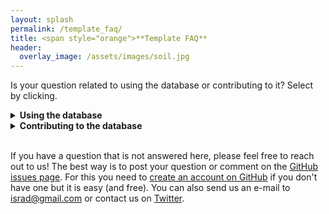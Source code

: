 ```yaml
---
layout: splash
permalink: /template_faq/
title: <span style="orange">**Template FAQ**
header:
  overlay_image: /assets/images/soil.jpg
---
```



Is your question related to using the database or contributing to it? Select by clicking.

<details><summary>
<b> Using the database </b>
</summary><p>

* **_What are all the variables included in the database?_** <br>
The complete list of variables in the database can be found [here](https://international-soil-radiocarbon-database.github.io/ISRaD/database_structure/).
  </p>
</details>

<details><summary>
<b> Contributing to the database </b>
</summary><p>



Filling out a template can be confusing! This page provides detailed information and examples for each tab of the template. Please click to see full details.

### General FAQ

<details><summary>
<b> Metadata </b>
</summary><p>

* **_The source study does not have a DOI, what should I do?_** <br>
If the data are unpublished but you expect them to be published in the future (thus obtaining DOI), you can submit the template without DOI and then later submit a correction of the template with DOI. If you take this approach please fill in “israd” into the **_doi_** field in metadata tab. Also note that data from this entry will not be compiled in the R-package data objects until a DOI is added.
</p></details>

<details><summary>
<b> Soil Order </b>
</summary><p>

 * **_How do I convert WRB soil classification to USDA, to obtain a USDA soil order?_** <br>
 FAO, USDA and other soil classification systems are not readily interchangeable, so this can be tricky. These tables can help:
(1) [FAO_USDA.pdf](https://www.researchgate.net/profile/Csaba_Csuzdi/post/How_to_convert_FAO_soil_class_into_USDA_soil_class/attachment/59d62fd079197b807798df0e/AS%3A359920387018752%401462823115202/download/FAO_USDA.pdf).  (2) [soil system conversion.pdf](https://www.researchgate.net/profile/Csaba_Csuzdi/post/How_to_convert_FAO_soil_class_into_USDA_soil_class/attachment/59d62fd079197b807798df10/AS%3A359920387018756%401462823115460/download/soil+system+conversion.pdf).
The issue is also discussed [here](https://www.researchgate.net/post/How_to_convert_FAO_soil_class_into_USDA_soil_class).
Finally, if you feel uncomfortable with this conversion, mention this in the email submitting your template, and an expert reviewer can double check this field for you.
(https://www.researchgate.net/post/How_to_convert_FAO_soil_class_into_USDA_soil_class)
</p></details>


<details><summary>
<b> Organic Matter Content </b>
</summary><p>

 * **_The paper reports organic matter content instead of organic carbon %, what should I do?_** <br>
 Convert to organic carbon using OC=OM/1.724 and mention this in the **_lyr_note_** or other relevant field.
</p></details>

<details><summary>
<b> Extracting Data or Coordinates from Figures </b>
</summary><p>

 * **_Is it ok to digitize data/coordinates from a figure/map?_**<br>
Yes, this may be done with various softwares or on-line tools, such as [WebPlotDigitizer](https://automeris.io/WebPlotDigitizer/).
However, it is important to note this in the template (see below). While the raw data from the author or supplementary information is preferable, digitized data is also welcome in ISRaD.

 * **_Should I mention somewhere in the template that the data (e.g., GPS coordinates and others) were obtained from figures?_**<br>
 Yes, use the **_metadata_note_** field. Say for example “GPS coordinates and variables x,y and z were extracted from figures”.

 * **_Is there any rule on how many decimal places are reasonable to enter when data are digitized from a plot?_** <br>
No, use your best guess about the appropriate number of decimal places based on expected precision of plot digitization and/or data acquisition.
</p></details>

<details><summary>
<b> Depth Conventions </b>
</summary><p>

 * **_Where is zero with regard to the ISRaD depth convention?_** <br>
 Zero is defined as the mineral-organic interface. Positive depths increase into the mineral soil. Organic horizons have negative depths. Please convert your data to follow this convention. If data must be reported from the soil surface, use the **_lyr_all_org_neg_** column to flag this.

 * **_What is the "lyr_all_org_neg" column for?_** <br>
 This column is used to flag studies where depths are reported from the soil surface, if the depth of the mineral-organic interface is unknown. For example, this is frequently the case in peatlands.

 * **_The study does not report the bottom of the layer for the deepest layer. What should I do?_**<br>
 Write "Inf" as infinity in the **_lyr_bot_** field.

 * **_What do I do if there are some analyses for a composite of multiple layer samples (different depth interval) and some data for each of the layers? E.g. some analyses were made on each of layers 0-5 and 5-10 cm and some other were made on a composite 0-10 cm?_**<br>
In this case, you should create a new "composite" layer with a depth range of 0 to 10 cm. Additionally, it is critical that you denote this layer as a composite by marking "y" in the **_lyr_composite_** field.
</p></details>

<details><summary>
<b> Radiocarbon Data </b>
</summary><p>

 * **_What radiocarbon units are accepted?_** <br>
   ISRaD accepts fraction modern and  Δ<sup>14</sup>C radiocarbon units. Only fill in the data reported in the paper. Unit conversions perfomed separately and included in *ISRaD_extra* data object, which is part of the ISRaD [R-package].

 * **_This paper only reports radiocarbon ages in years. What do I do?_** <br>
   If the data is reported as a *calibrated date*, it cannot be included in ISRaD. *Uncalibrated* radiocarbon ages can be converted to fraction modern values (see below).

 * **_How do I convert radiocarbon age (in years BP) into Fraction modern (F<sub>m</sub>) units?_**<br>
   > age = -8033 * ln (F<sub>m</sub>)

   Some additional information on radiocarbon units and calculations is available [here](http://www.whoi.edu/nosams/radiocarbon-data-calculations).
* **_How do I convert standard deviation in radiocarbon age (in years BP) into standard deviation in Fraction modern?_**<br>
  Use the following formula (Stenström et al., 2011):
  > error_F<sub>m</sub> = F<sub>m</sub> * error<sub>age</sub> / 8033,

where F<sub>m</sub> is fraction modern.
 * **_Paper reports radiocarbon age and δ<sup>14</sup>C, what should I fill into the template?_**<br>
   Convert radiocarbon age to Fraction modern using:
   > age = -8033 * ln (F<sub>m</sub>)

   and ignore δ<sup>14</sup>C values. Be sure to mark down the year of observation which is important for the conversion of Fm to Δ<sup>14</sup>C.
 * **_Paper reports only δ<sup>14</sup>C and δ<sup>13</sup>C, what should I fill into the template?_**<br>
  Calculate Δ<sup>14</sup>C using the following formula:
  > Δ<sup>14</sup>C = δ<sup>14</sup>C - (2*δ<sup>13</sup>C +50)(1 + δ<sup>14</sup>C / 1000)

 * **_The radiocarbon age is stated as  “Modern” but no other data is provided. What do I do?_**<br>
  Leave the field blank and add a note that data is available but has to be mined for. Do *not* enter a fraction modern value of 1! This is misleading during data analysis!

 * **_What is the difference between the Radiocarbon Analysis Year (e.g., column “lyr_rc_year”) and Observation Year (e.g., column “lyr_obs_date_y“)?_**<br>
    As explained in the [Template Information File](https://github.com/International-Soil-Radiocarbon-Database/ISRaD/raw/master/inst/extdata/ISRaD_Template_Info.xlsx), the Observation Date refers to the date at which the soil sample was collected whereas the Radiocarbon Analysis Year refers to the year at which the sample was actually analyzed for radiocarbon.

* **_What is the difference between the Δ<sup>14</sup>C Sigma (e.g., column „lyr_14c_sigma” suffix) and Δ<sup>14</sup>C SD (e.g., column „lyr_14c_sd”)?_**<br>
    As explained in the [Template Information File](https://github.com/International-Soil-Radiocarbon-Database/ISRaD/raw/master/inst/extdata/ISRaD_Template_Info.xlsx), lyr_14c_sigma is the standard deviation reported by the AMS facility as analytical error estimate. This is the most common case and applicable where the author has reported individual measurements. In cases where only the mean values are reported, the lyr_14c_sd field should be used. This is the sample standard deviation calculated from multiple (replicated) measurements. When possible please report individual measurements.

</p></details>

<details><summary>
<b> Vegetation and Land Cover </b>
</summary><p>

 * **_Why are there so many columns related to land cover and vegetation?_**
   In order to accommodate a range of classification schemes, we consider multiple categories of land cover and vegetation information. The combination of one or more categories (described below) along with the latitude allows the end user to classify profiles into more general or more specific categories. In addition, we encourage you to include as much detail as possible about land cover and vegetation in the Profile Vegetation Notes column.
 * **_What is Land Cover Type?_**
   This is the general land cover category; the options are bare, cultivated, forest, rangeland/grassland, shrubland, urban, wetland, and tundra. In some cases, this may be the only vegetation column that you will be able to fill in. This column is optional, and may be left blank if the land cover type is truly unknown, but users are asked to make sure this column is filled in.
 * **_What is Forest or Shrubland Phenology?_**
   Forest and shrubland vegetation types may or may not lose their leaves on an annual cycle. If trees or shrubs retain their leaves all year, either because the local climate allows year-round growth, or because trees are adapted to never lose leaves (e.g., most conifers), then they should be categorized as evergreen. Trees or shrubs that lose leaves annually should be categorized as deciduous. If a forest contains an equal amount of both types, it may be categorized as mixed. This column should be left blank for land cover types other than forest and shrubland, or if the phenology is truly unknown.
 * **_What is Forest Leaf Morphology?_**
   Forests may be caregorized as broadleaf, needleleaf, or mixed. Note that this is independent of phenology. This column should be left blank for land cover types other than forest, or if the leaf type is truly unknown.
 * **_What is Photosynthetic Pathway?_**
   This is the metabolic pathway employed by the local vegetation for photosynthesis. This is mainly applicable to grasses, which may use either the C3 or C4 pathway, and we expect this column will be left blank for all other land cover types. We also include the CAM pathway, in the unlikely event that a profile is best characterized with this type of vegetation. This column should be left blank if the photosynthetic pathway is unknown.
 * **_What should I put in the Profile Vegetation Notes?_**
   Please include as much detailed information as you are able about the local land cover conditions and vegetation. For example, species names, spatial distribution, and evidence of disturbance, could all prove valuable in future analyses, and we encourage you to provide as much detail as possible.
 * **_What if the land cover and vegetation information is the same for all of the profiles at a single site?_**
   Please copy/paste or use Excel's "fill handle" to enter the information into each of the profiles. Because each profile CAN have it's own vegetation characteristics, we want to have this information at the profile level, even if it's just the same thing over and over for each profile at the site.




</p></details>

<details><summary>
<b> Additional Data </b>
</summary><p>


 * **_The paper contains some auxiliary data (e.g. species composition, mineralogy etc.) that I don´t know how to enter or don't have time to do enter. What should I do?_** <br>
   Mention this in the **_metadata_note_** field so that one day someone can come back to this. If you are interested in learning how to enter it, post a question on the [Github issues page](https://github.com/International-Soil-Radiocarbon-Database/ISRaD/issues) or contact *info.israd@gmail.com*.


</p></details>

<details><summary>
<b> Missing Data </b>
</summary><p>

 * **_The authors don't report the coordinates. What should I do?_** <br>
    You can digitize the coordinates from the figure, or find the site location on Google maps or similar. Please use the **_metadata_note_** field to indicate this (e.g. “Cordinates were extracted from figures” or "Coordinates were estimated from site descriptions").
 * **_What should I do if the date of observation was not reported in the paper?_** <br>
   If paper has radiocarbon data but does not report the observation year, estimate it by subtracting 3 years from the year of publication and note in the **_lyr_note_** field or other relevant note field. (e.g.  “observation date estimated from year of publication”)

 * **_Do I have to fill in all the columns in the template?_**<br>
   No, only some columns are required. The required columns are indicated in the [Template Information File](https://github.com/International-Soil-Radiocarbon-Database/ISRaD/raw/master/inst/extdata/ISRaD_Template_Info.xlsx) (by “yes” in the “Required” column) and also using red font in the template. Although we encourage you to fill out as many fields as possible, it is perfectly ok if many columns are left empty and some columns are only partly filled in. Please leave the fields with missing data empty (i.e., do not fill in zeros or NAs).

* **_Can I delete or hide columns in the template (e.g., because I do not plan to fill them in and they are distracting me) or change order of columns in the template?_**<br>
  Yes, deleting non-required columns (i.e., those not indicated in red) or changing order of any of the columns is fine and will not cause the template to fail QAQC.



</p>
</details>


### Incubations

<details>
<summary>

<i>
  Helpful info here
</i>

</summary>
<p>
1. Templates
2. Templates
3. Templates
</p>
</details>

### Fractions

<details><summary>
<b> Density Separation </b>
</summary><p>

 * **_What is a density separation?_**
 A physical fractionation scheme where heavy liquid is used to float off organics, thereby separating them from mineral material. This can be done with or without disruption of aggregates by sonicating or shaking.

<img src="https://github.com/International-Soil-Radiocarbon-Database/ISRaD/raw/gh-pages/assets/images/density_separation_diagram.png" width="375">

Example template: [Swanston_2005](https://github.com/International-Soil-Radiocarbon-Database/ISRaD/raw/master/ISRaD_data_files/Swanston_2005.xlsx)
</p></details>

<details><summary>
<b> Sequential Density Separation </b>
</summary><p>

 * **_What is a sequential density separation?_**
A heavy liquid is used to float off the "light-fraction" organics, thereby separating them from mineral material. The remaining mineral material is then further partitioned into series of fractions isolated by incrementally increasing the density of the heavy liquid used for the separation.

<img src="https://github.com/International-Soil-Radiocarbon-Database/ISRaD/raw/gh-pages/assets/images/sequential_density_separation_diagram.png" width="700">

Example template: [Sollins_2009](https://github.com/International-Soil-Radiocarbon-Database/ISRaD/raw/master/ISRaD_data_files/Sollins_2009.xlsx)
</p></details>

<details><summary>
<b> Particle Size Separation </b>
</summary><p>

* **_What is particle size separation?_**
A physcial fractionation method where wet- or dry-sieving is used to separate soils into common particle size classes: sand, silt, clay.

<img src="https://github.com/International-Soil-Radiocarbon-Database/ISRaD/raw/gh-pages/assets/images/particle_size_separation_diagram.png" width="450">

 Example template: [Desjardines_1994](https://github.com/International-Soil-Radiocarbon-Database/ISRaD/raw/master/ISRaD_data_files/Dejardins_1994.xlsx)
</p></details>

<details><summary>
<b> Aggregate fractionation </b>
</summary><p>

 * **_What is aggregate fractionation?_**
A fractionation procedure where wet sieving is used to separate aggregates by size and/or strength. Silt+clay sized fractions may be additionally isolated.

<img src="https://github.com/International-Soil-Radiocarbon-Database/ISRaD/raw/gh-pages/assets/images/aggregate_fractionation_diagram.png" width="550">

 Example template: [Monreal_1997](https://github.com/International-Soil-Radiocarbon-Database/ISRaD/raw/master/ISRaD_data_files/Monreal_1997.xlsx)

</p></details>

<details><summary>
<b> Dummy Fractions </b>
</summary><p>

 * **_What are dummy fractions and when are they needed_**
 "Dummy fractions" are placeholder rows in the fraction tab. There are two reasons that dummy fractions might be required: (1) To represent a mass of material generated from a fractionation procedure but that is unaccounted for in measurements or the reporting of data. In other words, we want to be able to sum our mass of material back to 100% of the bulk value. Sometimes a fraction of the sample mass is calculated by difference rather than measured directly. In that case, we should create a dummy fraction to account for that mass, which was not physcially isolated. (2) To allow for reconstruction of a complex fractionation procedure that cannot be reconstructed without the use of a dummy layer. Not sure if you need to create a dummy fraction? Check out these examples:

 **(a) All mass accounted for.**
 Here, all the fractions in level 2 are unique and add up to level 1 – no dummy fraction needed.

 <img src="https://github.com/International-Soil-Radiocarbon-Database/ISRaD/raw/gh-pages/assets/images/dummy_fractions_a.png" width="650">


 **(b) Well-known schemes.**
 Here, all the fractions in level 2 and 3 are unique and add up to level 1. If the “Golchin” density fractionation were not common knowledge, you’d probably want a dummy fraction, but we don’t need one because the 3 fraction density separation is simple and all the end users should have knowledge of it.

 <img src="https://github.com/International-Soil-Radiocarbon-Database/ISRaD/raw/gh-pages/assets/images/dummy_fractions_b.png" width="500">

**(c) Intermediate-fractions.**
Here, the silt and clay fraction from level 3 needs to be distinguished from the silt and clay fraction from level 2 in a way that lets the end user know what each fraction was derived from. No measurements were made on the 53-250 um aggregate fraction (red circle) prior to further fractionation, so we need a dummy fraction to represent what the level 3 fractions came from.

 <img src="https://github.com/International-Soil-Radiocarbon-Database/ISRaD/raw/gh-pages/assets/images/dummy_fractions_c.png" width="500">
</p></details>


### Fluxes

<details><summary>
<i> Helpful info here </i>
</summary><p>

1. Templates
2. Templates
3. Templates

</p>
</details>

### Interstitial

<details><summary>

<i>
  Helpful info here
</i>

</summary>
<p>
1. Templates
2. Templates
3. Templates
</p>
</details>


### Special Cases
<details><summary>
<b> Updating templates that have been autofilled from past compilations </b>
</summary><p>

 * **_What are autofilled templates and why should I care?_**
Some of the entries in ISRaD were automatically generated during a batch ingestion of data from previous data compilations. For example, a large number of entries were ingested from the data synthesized for the He et al., 2016 publication, which itself utilized synthesized data from Mathieu et al. 2015. The ISRaD data ingestion process automatically partitions data contained in these compilations into separate files based on the original source. This allows users to more easily access these descrete datasets in order to add additional data, that may have been excluded during the preceeding synthesis efforts, and to double check that data was entered correctly. We encourage users that are familiar with the origial source material (e.g.,  you are an author of the study) to download these entries and confirm that the original data has been correctly entered. If you find errors or missing data, you can make changes and submit the updated files to _info.israd@gmail.com_.

 * **_Why do these templates look different?_**
   These templates were automatically generated, and do not have the header formatting. You can copy-paste the values to the master template to continue working. This will also give you access to the drop down menus for controlled vocabulary.
 * **_The original data source  does not mention bulk density, but the automatically generated template includes bulk density values. Should I keep them in the template?_**
 No. During past synthesis efforts, some bulk density values were estimated based on organic matter content. During our ingestion process, we may not have caught all of the estimated values. The philosphy of ISRaD is to only include orignial data in the templates.
 * **_The names in the template don't match the paper. What do I do?_**
  In many cases, site, profile and layer names were automatically generated. Please feel free to update them to match those found in the paper.
 * **_The paper has additional fraction, flux, or incubation data, not reported in the current template. What should I do with it?_**
   If you have time, please add it! Otherwise, please make a note of the availability of additional datasets within the paper in the **_metadata_note_** field.
</p>
</details>
 </details>

<br>

If you have a question that is not answered here, please feel free to reach out to us! The best way is to post your question or comment on the [GitHub issues page](https://github.com/International-Soil-Radiocarbon-Database/ISRaD/issues). For this you need to [create an account on GitHub](https://github.com/join?source=experiment-header-dropdowns-home) if you don't have one but it is easy (and free). You can also send us an e-mail to israd@gmail.com or contact us on [Twitter](https://twitter.com/soilradiocarbon).
